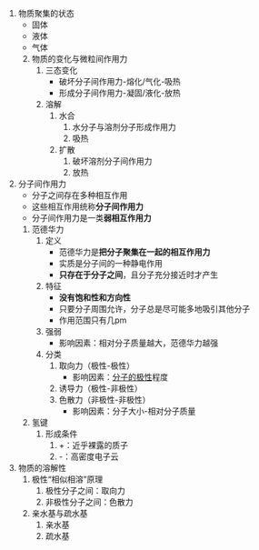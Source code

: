 1. 物质聚集的状态
	- 固体
	- 液体
	- 气体
	2. 物质的变化与微粒间作用力
		1. 三态变化
			- 破坏分子间作用力-熔化/气化-吸热
			- 形成分子间作用力-凝固/液化-放热
		2. 溶解
			1. 水合
				1. 水分子与溶剂分子形成作用力
				2. 吸热
			2. 扩散
				1. 破坏溶剂分子间作用力
				2. 放热
2. 分子间作用力
	- 分子之间存在多种相互作用
	- 这些相互作用统称**分子间作用力**
	- 分子间作用力是一类**弱相互作用力**
	1. 范德华力
		1. 定义
			- 范德华力是**把分子聚集在一起的相互作用力**
			- 实质是分子间的一种静电作用
			- **只存在于分子之间**，且分子充分接近时才产生
		2. 特征
			- **没有饱和性和方向性**
			- 只要分子周围允许，分子总是尽可能多地吸引其他分子
			- 作用范围只有几pm
		3. 强弱
			- 影响因素：相对分子质量越大，范德华力越强
		4. 分类
			1. 取向力（极性-极性）
				- 影响因素：[分子的极性](学习/化学/课堂笔记/分子的极性.md)程度
			2. 诱导力（极性-非极性）
			3. 色散力（非极性-非极性）
				- 影响因素：分子大小-相对分子质量
	2. 氢键
		1. 形成条件
			1. +：近乎裸露的质子
			2. -：高密度电子云
2. 物质的溶解性
	1. 极性“相似相溶”原理
		1. 极性分子之间：取向力
		2. 非极性分子之间：色散力
	2. 亲水基与疏水基
		1. 亲水基
		2. 疏水基